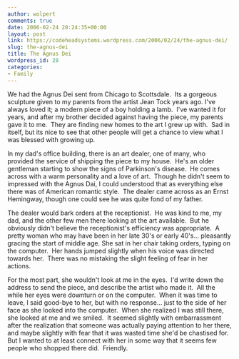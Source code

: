 ```yaml
---
author: wolpert
comments: true
date: 2006-02-24 20:24:35+00:00
layout: post
link: https://codeheadsystems.wordpress.com/2006/02/24/the-agnus-dei/
slug: the-agnus-dei
title: The Agnus Dei
wordpress_id: 28
categories:
- Family
---
```


We had the Agnus Dei sent from Chicago to Scottsdale.  Its a gorgeous sculpture given to my parents from the artist Jean Tock years ago. I've always loved it; a modern piece of a boy holding a lamb.  I've wanted it for years, and after my brother decided against having the piece, my parents gave it to me.  They are finding new homes to the art I grew up with.  Sad in itself, but its nice to see that other people will get a chance to view what I was blessed with growing up.

In my dad's office building, there is an art dealer, one of many, who provided the service of shipping the piece to my house.  He's an older gentleman starting to show the signs of Parkinson's disease.  He comes across with a warm personality and a love of art.  Though he didn't seem to impressed with the Agnus Dai, I could understood that as everything else there was of American romantic style.  The dealer came across as an Ernst Hemingway, though one could see he was quite fond of my father.

The dealer would bark orders at the receptionist.  He was kind to me, my dad, and the other few men there looking at the art available.  But he obviously didn't believe the receptionist's efficiency was appropriate.  A pretty woman who may have been in her late 30's or early 40's... pleasantly gracing the start of middle age. She sat in her chair taking orders, typing on the computer.  Her hands jumped slightly when his voice was directed towards her.  There was no mistaking the slight feeling of fear in her actions.

For the most part, she wouldn't look at me in the eyes.  I'd write down the address to send the piece, and describe the artist who made it.  All the while her eyes were downturn or on the computer.  When it was time to leave, I said good-bye to her, but with no response... just to the side of her face as she looked into the computer.  When she realized I was still there, she looked at me and we smiled.  It seemed slightly with embarrassment after the realization that someone was actually paying attention to her there, and maybe slightly with fear that it was wasted time she'd be chastised for. But I wanted to at least connect with her in some way that it seems few people who shopped there did.  Friendly.
